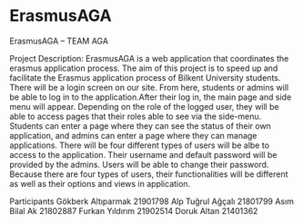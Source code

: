 # ErasmusAGA
 
ErasmusAGA – TEAM AGA 

Project Description:
ErasmusAGA is a web application that coordinates the erasmus application process. The aim of this project is to speed up and facilitate the Erasmus application process of Bilkent University students. There will be a login screen on our site. From here, students or admins will be able to log in to the application.After their log in, the main page and side menu will appear. Depending on the role of the logged user, they will be able to access pages that their roles able to see via the side-menu. Students can enter a page where they can see the status of their own application, and admins can enter a page where they can manage applications. There will be four different types of users will be albe to access to the application. Their username and default password will be provided by the admins. Users will be able to change their password.
Because there are four types of users, their functionalities will be different as well as their options and views in application.


Participants 
Gökberk Altıparmak 21901798
Alp Tuğrul Ağçalı 21801799
Asım Bilal Ak 21802887
Furkan Yıldırım 21902514
Doruk Altan 21401362
